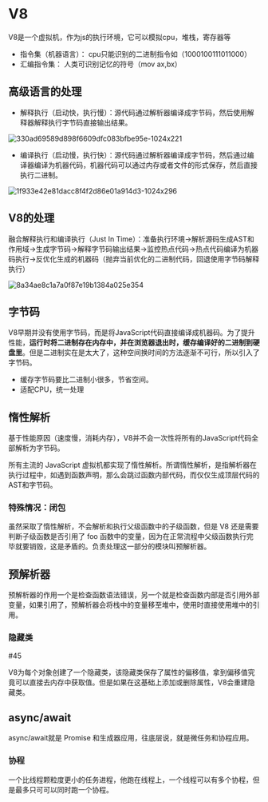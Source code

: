 # V8

V8是一个虚拟机，作为js的执行环境，它可以模拟cpu，堆栈，寄存器等

- 指令集（机器语言）： cpu只能识别的二进制指令如（1000100111011000）
- 汇编指令集： 人类可识别记忆的符号（mov ax,bx）

## 高级语言的处理

- 解释执行（启动快，执行慢）：源代码通过解析器编译成字节码，然后使用解释器解释执行字节码直接输出结果。

![330ad69589d898f6609dfc083bfbe95e-1024x221](https://cdn.jsdelivr.net/gh/yunshen-1995/pic-bed@main/img/233820555-2c654b4a-7c51-4ac1-a802-1b4e29df2bf9.jpg)

- 编译执行（启动慢，执行快）：源代码通过解析器编译成字节码，然后通过编译器编译为机器代码，机器代码可以通过内存或者文件的形式保存，然后直接执行二进制。

![1f933e42e81dacc8f4f2d86e01a914d3-1024x296](https://cdn.jsdelivr.net/gh/yunshen-1995/pic-bed@main/img/233820562-3570cf51-2122-4517-acb4-fe4aead0e281.jpg)

## V8的处理

融合解释执行和编译执行（Just In Time）：准备执行环境→解析源码生成AST和作用域→生成字节码→解释字节码输出结果→监控热点代码→热点代码编译为机器码执行→反优化生成的机器码（抛弃当前优化的二进制代码，回退使用字节码解释执行）

![8a34ae8c1a7a0f87e19b1384a025e354](https://cdn.jsdelivr.net/gh/yunshen-1995/pic-bed@main/img/233820591-45b1bab6-2809-40f8-991a-182539c5dae0.jpg)

## 字节码

V8早期并没有使用字节码，而是将JavaScript代码直接编译成机器码。为了提升性能，**运行时将二进制存在内存中，并在浏览器退出时，缓存编译好的二进制到硬盘里**。但是二进制实在是太大了，这种空间换时间的方法逐渐不可行，所以引入了字节码。

- 缓存字节码要比二进制小很多，节省空间。
- 适配CPU，统一处理

## 惰性解析

基于性能原因（速度慢，消耗内存），V8并不会一次性将所有的JavaScript代码全部解析为字节码。

所有主流的 JavaScript 虚拟机都实现了惰性解析。所谓惰性解析，是指解析器在执行过程中，如遇到函数声明，那么会跳过函数内部代码，而仅仅生成顶层代码的AST和字节码。

### 特殊情况：闭包

虽然采取了惰性解析，不会解析和执行父级函数中的子级函数，但是 V8 还是需要判断子级函数是否引用了 foo 函数中的变量，因为在正常流程中父级函数执行完毕就要销毁，这是矛盾的。负责处理这一部分的模块叫预解析器。

## 预解析器

预解析器的作用一个是检查函数语法错误，另一个就是检查函数内部是否引用外部变量，如果引用了，预解析器会将栈中的变量移至堆中，使用时直接使用堆中的引用。

### 隐藏类

#45 

V8为每个对象创建了一个隐藏类，该隐藏类保存了属性的偏移值，拿到偏移值究竟可以直接去内存中获取值。但是如果在这基础上添加或删除属性，V8会重建隐藏类。

## async/await

async/await就是 Promise 和生成器应用，往底层说，就是微任务和协程应用。

### 协程

一个比线程颗粒度更小的任务进程，他跑在线程上，一个线程可以有多个协程，但是最多只可可以同时跑一个协程。
